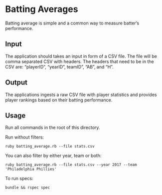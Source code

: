# Batting Averages

Batting average is simple and a common way to measure batter’s performance.

## Input

The application should takes an input in form of a CSV file. The file will be
comma separated CSV with headers. The headers that need to be in the CSV are: “playerID”,
“yearID”, teamID”, “AB”, and “H”.

## Output

The applications ingests a raw CSV file with player statistics and
provides player rankings based on their batting performance.

## Usage

Run all commands in the root of this directory.

Run without filters:

```
ruby batting_average.rb --file stats.csv
```

You can also filter by either year, team or both:

```
ruby batting_average.rb --file stats.csv --year 2017 --team 'Philadelphia Phillies'
```

To run specs:

```
bundle && rspec spec
```
